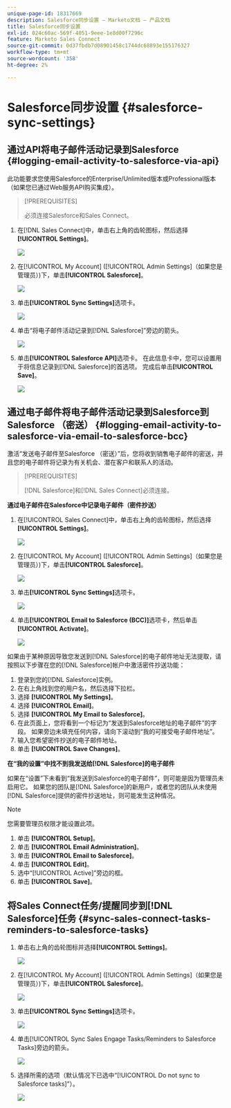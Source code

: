 ```yaml
---
unique-page-id: 18317669
description: Salesforce同步设置 — Marketo文档 — 产品文档
title: Salesforce同步设置
exl-id: 024c60ac-569f-4051-9eee-1e8d00f7296c
feature: Marketo Sales Connect
source-git-commit: 0d37fbdb7d08901458c1744dc68893e155176327
workflow-type: tm+mt
source-wordcount: '358'
ht-degree: 2%

---
```


# Salesforce同步设置 {#salesforce-sync-settings}

## 通过API将电子邮件活动记录到Salesforce {#logging-email-activity-to-salesforce-via-api}

此功能要求您使用Salesforce的Enterprise/Unlimited版本或Professional版本（如果您已通过Web服务API购买集成）。

>[!PREREQUISITES]
>
>必须连接Salesforce和Sales Connect。

1. 在[!DNL Sales Connect]中，单击右上角的齿轮图标，然后选择&#x200B;**[!UICONTROL Settings]**。

   ![](assets/one-2.png)

1. 在[!UICONTROL My Account] ([!UICONTROL Admin Settings]（如果您是管理员）)下，单击&#x200B;**[!UICONTROL Salesforce]**。

   ![](assets/two-2.png)

1. 单击&#x200B;**[!UICONTROL Sync Settings]**&#x200B;选项卡。

   ![](assets/three-1.png)

1. 单击“将电子邮件活动记录到[!DNL Salesforce]”旁边的箭头。

   ![](assets/four-1.png)

1. 单击&#x200B;**[!UICONTROL Salesforce API]**&#x200B;选项卡。 在此信息卡中，您可以设置用于将信息记录到[!DNL Salesforce]的首选项。 完成后单击&#x200B;**[!UICONTROL Save]**。

   ![](assets/five.png)

## 通过电子邮件将电子邮件活动记录到Salesforce到Salesforce （密送） {#logging-email-activity-to-salesforce-via-email-to-salesforce-bcc}

激活“发送电子邮件至Salesforce （密送）”后，您将收到销售电子邮件的密送，并且您的电子邮件将记录为有关机会、潜在客户和联系人的活动。

>[!PREREQUISITES]
>
>[!DNL Salesforce]和[!DNL Sales Connect]必须连接。

**通过电子邮件在Salesforce中记录电子邮件（密件抄送）**

1. 在[!UICONTROL Sales Connect]中，单击右上角的齿轮图标，然后选择&#x200B;**[!UICONTROL Settings]**。

   ![](assets/one-3.png)

1. 在[!UICONTROL My Account] ([!UICONTROL Admin Settings]（如果您是管理员）)下，单击&#x200B;**[!UICONTROL Salesforce]**。

   ![](assets/two-3.png)

1. 单击&#x200B;**[!UICONTROL Sync Settings]**&#x200B;选项卡。

   ![](assets/three-1.png)

1. 单击&#x200B;**[!UICONTROL Email to Salesforce (BCC)]**&#x200B;选项卡，然后单击&#x200B;**[!UICONTROL Activate]**。

   ![](assets/six-2.png)

如果由于某种原因导致您发送到[!DNL Salesforce]的电子邮件地址无法提取，请按照以下步骤在您的[!DNL Salesforce]帐户中激活密件抄送功能：

1. 登录到您的[!DNL Salesforce]实例。
1. 在右上角找到您的用户名，然后选择下拉栏。
1. 选择 **[!UICONTROL My Settings]**。
1. 选择 **[!UICONTROL Email]**。
1. 选择 **[!UICONTROL My Email to Salesforce]**。
1. 在此页面上，您将看到一个标记为“发送到Salesforce地址的电子邮件”的字段。 如果旁边未填充任何内容，请向下滚动到“我的可接受电子邮件地址”。
1. 输入您希望密件抄送的电子邮件地址。
1. 单击 **[!UICONTROL Save Changes]**。

**在“我的设置”中找不到我发送给[!DNL Salesforce]的电子邮件**

如果在“设置”下未看到“我发送到Salesforce的电子邮件”，则可能是因为管理员未启用它。 如果您的团队是[!DNL Salesforce]的新用户，或者您的团队从未使用[!DNL Salesforce]提供的密件抄送地址，则可能发生这种情况。

>[!NOTE]
>
>您需要管理员权限才能设置此项。

1. 单击 **[!UICONTROL Setup]**。
1. 单击 **[!UICONTROL Email Administration]**。
1. 单击 **[!UICONTROL Email to Salesforce]**。
1. 单击 **[!UICONTROL Edit]**。
1. 选中“[!UICONTROL Active]”旁边的框。
1. 单击 **[!UICONTROL Save]**。

## 将Sales Connect任务/提醒同步到[!DNL Salesforce]任务 {#sync-sales-connect-tasks-reminders-to-salesforce-tasks}

1. 单击右上角的齿轮图标并选择&#x200B;**[!UICONTROL Settings]**。

   ![](assets/one-3.png)

1. 在[!UICONTROL My Account] ([!UICONTROL Admin Settings]（如果您是管理员）)下，单击&#x200B;**[!UICONTROL Salesforce]**。

   ![](assets/two-2.png)

1. 单击&#x200B;**[!UICONTROL Sync Settings]**&#x200B;选项卡。

   ![](assets/three-1.png)

1. 单击[!UICONTROL Sync Sales Engage Tasks/Reminders to Salesforce Tasks]旁边的箭头。

   ![](assets/seven-2.png)

1. 选择所需的选项（默认情况下已选中“[!UICONTROL Do not sync to Salesforce tasks]”）。

   ![](assets/eight.png)
